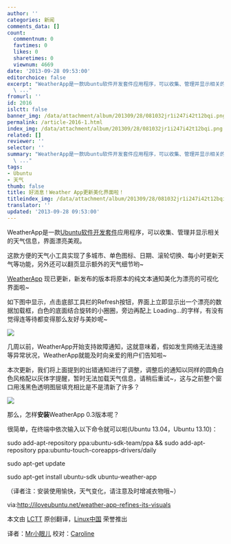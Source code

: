 ```yaml
---
author: ''
categories: 新闻
comments_data: []
count:
  commentnum: 0
  favtimes: 0
  likes: 0
  sharetimes: 0
  viewnum: 4669
date: '2013-09-28 09:53:00'
editorchoice: false
excerpt: "WeatherApp是一款Ubuntu软件开发套件应用程序，可以收集、管理并显示相关的天气信息，界面漂亮美观。\r\n这款方便的天气小工具实现了多城市、单色图标、日期、滚轮切换、每小时更新天气等功能，另外还可以翻页显示额外
  \ ..."
fromurl: ''
id: 2016
islctt: false
banner_img: /data/attachment/album/201309/28/081032jr1i247i42t12bqi.png
permalink: /article-2016-1.html
index_img: /data/attachment/album/201309/28/081032jr1i247i42t12bqi.png
related: []
reviewer: ''
selector: ''
summary: "WeatherApp是一款Ubuntu软件开发套件应用程序，可以收集、管理并显示相关的天气信息，界面漂亮美观。\r\n这款方便的天气小工具实现了多城市、单色图标、日期、滚轮切换、每小时更新天气等功能，另外还可以翻页显示额外
  \ ..."
tags:
- Ubuntu
- 天气
thumb: false
title: 好消息！Weather App更新美化界面啦！
titleindex_img: /data/attachment/album/201309/28/081032jr1i247i42t12bqi.png
translator: ''
updated: '2013-09-28 09:53:00'
---
```


WeatherApp是一款[Ubuntu软件开发套件](http://developer.ubuntu.com/get-started/)应用程序，可以收集、管理并显示相关的天气信息，界面漂亮美观。


这款方便的天气小工具实现了多城市、单色图标、日期、滚轮切换、每小时更新天气等功能，另外还可以翻页显示额外的天气细节哟~


[WeatherApp](https://launchpad.net/ubuntu-weather-app) 现已更新，新发布的版本将原本的纯文本通知美化为漂亮的可视化界面啦~


如下图中显示，点击底部工具栏的Refresh按钮，界面上立即显示出一个漂亮的数据加载框，白色的底面结合旋转的小圈圈，旁边再配上 Loading...的字样，有没有觉得连等待都变得那么友好与美妙呢~


![](/data/attachment/album/201309/28/081032jr1i247i42t12bqi.png)


几周以前，WeatherApp开始支持故障通知，这就意味着，假如发生网络无法连接等异常状况，WeatherApp就能及时向亲爱的用户们告知啦~


本次更新，我们将上面提到的出错通知进行了调整，调整后的通知以同样的圆角白色风格配以灰体字提醒，暂时无法加载天气信息，请稍后重试~，这与之前整个窗口用浅黑色透明图层填充相比是不是清新了许多？


![](/data/attachment/album/201309/28/081034yjqwiitettyddt0b.png)


那么，怎样**安装**WeatherApp 0.3版本呢？


很简单，在终端中依次输入以下命令就可以啦(Ubuntu 13.04，Ubuntu 13.10)：


sudo add-apt-repository ppa:ubuntu-sdk-team/ppa && sudo add-apt-repository ppa:ubuntu-touch-coreapps-drivers/daily


sudo apt-get update


sudo apt-get install ubuntu-sdk ubuntu-weather-app


（译者注：安装使用愉快，天气变化，请注意及时增减衣物哦~）


 


via:<http://iloveubuntu.net/weather-app-refines-its-visuals>


本文由 [LCTT](https://github.com/LCTT/TranslateProject) 原创翻译，[Linux中国](http://linux.cn/portal.php) 荣誉推出


译者：[Mr小眼儿](http://linux.cn/space/14801) 校对：[Caroline](http://linux.cn/space/14763)